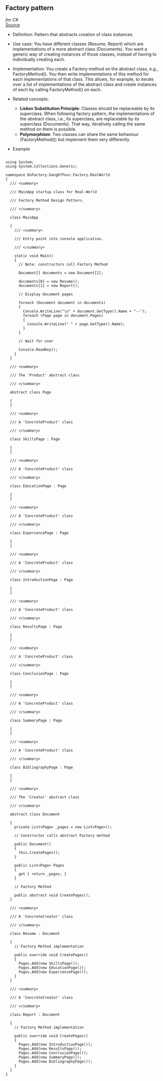 ## Factory pattern 
*for C#*  
[Source](https://www.dofactory.com/net/factory-method-design-pattern)  

* Definition: Pattern that abstracts creation of class instances. 

* Use case: You have different classes (Resume, Report) which are implementations of a more abstract class (Documents). You want a generic way of creating instances of those classes, instead of having to individually creating each. 

* Implementation: You create a Factory method on the abstract class, e.g., FactoryMethod(). You then write implementations of this method for each implementations of that class. This allows, for example, to iterate over a list of implementations of the abstract class and create instances of each by calling FactoryMethod() on each. 

* Related concepts: 
  * **Liskov Substitution Principle**: Classes should be replaceable by its superclass. When following factory pattern, the implementations of the abstract class, i.e., its superclass, are replaceable by its superclass (Documents). That way, iteratively calling the same method on them is possible.  
  * **Polymorphism**: Two classes can share the same behaviour (FactoryMethod()) but implement them very differently. 

* Example  
```
                 
using System;
using System.Collections.Generic;
 
namespace DoFactory.GangOfFour.Factory.RealWorld
{
  /// <summary>

  /// MainApp startup class for Real-World 

  /// Factory Method Design Pattern.

  /// </summary>

  class MainApp

  {
    /// <summary>

    /// Entry point into console application.

    /// </summary>

    static void Main()
    {
      // Note: constructors call Factory Method

      Document[] documents = new Document[2];
 
      documents[0] = new Resume();
      documents[1] = new Report();
 
      // Display document pages

      foreach (Document document in documents)
      {
        Console.WriteLine("\n" + document.GetType().Name + "--");
        foreach (Page page in document.Pages)
        {
          Console.WriteLine(" " + page.GetType().Name);
        }
      }
 
      // Wait for user

      Console.ReadKey();
    }
  }
 
  /// <summary>

  /// The 'Product' abstract class

  /// </summary>

  abstract class Page

  {
  }
 
  /// <summary>

  /// A 'ConcreteProduct' class

  /// </summary>

  class SkillsPage : Page

  {
  }
 
  /// <summary>

  /// A 'ConcreteProduct' class

  /// </summary>

  class EducationPage : Page

  {
  }
 
  /// <summary>

  /// A 'ConcreteProduct' class

  /// </summary>

  class ExperiencePage : Page

  {
  }
 
  /// <summary>

  /// A 'ConcreteProduct' class

  /// </summary>

  class IntroductionPage : Page

  {
  }
 
  /// <summary>

  /// A 'ConcreteProduct' class

  /// </summary>

  class ResultsPage : Page

  {
  }
 
  /// <summary>

  /// A 'ConcreteProduct' class

  /// </summary>

  class ConclusionPage : Page

  {
  }
 
  /// <summary>

  /// A 'ConcreteProduct' class

  /// </summary>

  class SummaryPage : Page

  {
  }
 
  /// <summary>

  /// A 'ConcreteProduct' class

  /// </summary>

  class BibliographyPage : Page

  {
  }
 
  /// <summary>

  /// The 'Creator' abstract class

  /// </summary>

  abstract class Document

  {
    private List<Page> _pages = new List<Page>();
 
    // Constructor calls abstract Factory method

    public Document()
    {
      this.CreatePages();
    }
 
    public List<Page> Pages
    {
      get { return _pages; }
    }
 
    // Factory Method

    public abstract void CreatePages();
  }
 
  /// <summary>

  /// A 'ConcreteCreator' class

  /// </summary>

  class Resume : Document

  {
    // Factory Method implementation

    public override void CreatePages()
    {
      Pages.Add(new SkillsPage());
      Pages.Add(new EducationPage());
      Pages.Add(new ExperiencePage());
    }
  }
 
  /// <summary>

  /// A 'ConcreteCreator' class

  /// </summary>

  class Report : Document

  {
    // Factory Method implementation

    public override void CreatePages()
    {
      Pages.Add(new IntroductionPage());
      Pages.Add(new ResultsPage());
      Pages.Add(new ConclusionPage());
      Pages.Add(new SummaryPage());
      Pages.Add(new BibliographyPage());
    }
  }
}
```

